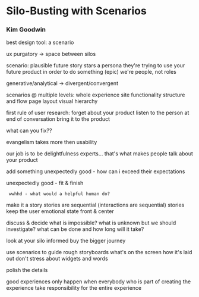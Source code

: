 # Silo-Busting with Scenarios
### Kim Goodwin



best design tool: a scenario

ux purgatory -> space between silos

scenario:
     plausible future story
     stars a persona
     they're trying to use your future product in order to do something (epic)
     we're people, not roles


generative/analytical -> divergent/convergent

scenarios @ multiple levels:
     whole experience
     site functionality
     structure and flow
     page layout
     visual hierarchy

first rule of user research:
     forget about your product
     listen to the person
     at end of conversation bring it to the product

what can you fix??

evangelism takes more then usability

our job is to be delightfulness experts… that's what makes people talk about your product

add something unexpectedly good - how can i exceed their expectations

unexpectedly good - fit & finish

     wwhhd - what would a helpful human do?

make it a story
     stories are sequential (interactions are sequential)
     stories keep the user emotional state front & center

discuss & decide
     what is impossible?
     what is unknown but we should investigate?
     what can be done and how long will it take?

look at your silo informed buy the bigger journey

use scenarios to guide rough storyboards
     what's on the screen
     how it's laid out
     don't stress about widgets and words

polish the details

good experiences only happen when everybody who is part of creating the experience take responsibility for the entire experience



